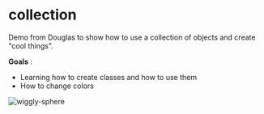 # collection
Demo from Douglas to show how to use a collection of objects and create "cool things". 


**Goals** :
- Learning how to create classes and how to use them
- How to change colors

![wiggly-sphere](./Capture%20d'écran%202025-10-23%20083044.png)
